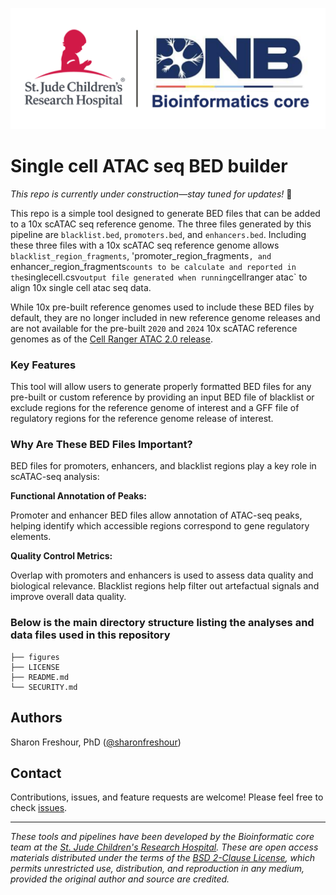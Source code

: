 <p align="center";">
  <img src="figures/img/DNB-BINF-Core-logo.png" alt="DNB-BINF-Core logo" width="560px" />
</p>
<p align="center";">

# Single cell ATAC seq BED builder

*This repo is currently under construction—stay tuned for updates!* 🚧

This repo is a simple tool designed to generate BED files that can be added to a 10x scATAC seq reference genome. The three files generated by this pipeline are `blacklist.bed`, `promoters.bed`, and `enhancers.bed`. Including these three files with a 10x scATAC seq reference genome allows `blacklist_region_fragments`, 'promoter_region_fragments`, and `enhancer_region_fragments` counts to be calculate and reported in the `singlecell.csv` output file generated when running `cellranger atac` to align 10x single cell atac seq data.

While 10x pre-built reference genomes used to include these BED files by default, they are no longer included in new reference genome releases and are not available for the pre-built `2020` and `2024` 10x scATAC reference genomes as of the [Cell Ranger ATAC 2.0 release](https://www.10xgenomics.com/support/software/cell-ranger-atac/latest/release-notes/release-notes#cell-ranger-atac-2-0-may-3-2021-4017ff).


### Key Features
This tool will allow users to generate properly formatted BED files for any pre-built or custom reference by providing an input BED file of blacklist or exclude regions for the reference genome of interest and a GFF file of regulatory regions for the reference genome release of interest.

### Why Are These BED Files Important?
BED files for promoters, enhancers, and blacklist regions play a key role in scATAC-seq analysis:

**Functional Annotation of Peaks:**

Promoter and enhancer BED files allow annotation of ATAC-seq peaks, helping identify which accessible regions correspond to gene regulatory elements.

**Quality Control Metrics:**

Overlap with promoters and enhancers is used to assess data quality and biological relevance.
Blacklist regions help filter out artefactual signals and improve overall data quality.

### Below is the main directory structure listing the analyses and data files used in this repository

```
├── figures
├── LICENSE
├── README.md
└── SECURITY.md
```

## Authors

Sharon Freshour, PhD ([@sharonfreshour](https://github.com/sharonfreshour))


## Contact

Contributions, issues, and feature requests are welcome! Please feel free to check [issues](https://github.com/stjude-dnb-binfcore/devops-containers/issues).

---

*These tools and pipelines have been developed by the Bioinformatic core team at the [St. Jude Children's Research Hospital](https://www.stjude.org/). These are open access materials distributed under the terms of the [BSD 2-Clause License](https://opensource.org/license/bsd-2-clause), which permits unrestricted use, distribution, and reproduction in any medium, provided the original author and source are credited.*
